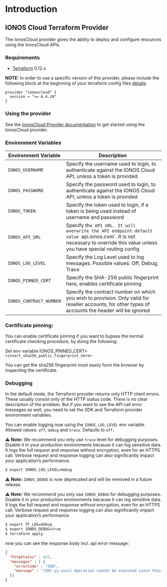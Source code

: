 # Introduction

## IONOS Cloud Terraform Provider

The IonosCloud provider gives the ability to deploy and configure resources using the IonosCloud APIs.

### Requirements

* [Terraform](https://www.terraform.io/downloads.html) 0.12.x

**NOTE:** In order to use a specific version of this provider, please include the following block at the beginning of your terraform config files [details](https://www.terraform.io/docs/configuration/terraform.html#specifying-a-required-terraform-version):

```
provider "ionoscloud" {
  version = ">= 6.4.10"
}
```

### Using the provider

See the [IonosCloud Provider documentation](https://registry.terraform.io/providers/ionos-cloud/ionoscloud/latest/docs) to get started using the IonosCloud provider.

### Environment Variables

| Environment Variable    | Description                                                                                                                                                                |
|-------------------------|----------------------------------------------------------------------------------------------------------------------------------------------------------------------------|
| `IONOS_USERNAME`        | Specify the username used to login, to authenticate against the IONOS Cloud API, unless a token is provided                                                                |
| `IONOS_PASSWORD`        | Specify the password used to login, to authenticate against the IONOS Cloud API, unless a token is provided                                                                |
| `IONOS_TOKEN`           | Specify the token used to login, if a token is being used instead of username and password                                                                                 |
| `IONOS_API_URL`         | Specify th`e API URL. It will overwrite the API endpoint default value `api.ionos.com`.  It is not necessary to override this value unless you have special routing config |
| `IONOS_LOG_LEVEL`       | Specify the Log Level used to log messages. Possible values: Off, Debug, Trace                                                                                             |
| `IONOS_PINNED_CERT`     | Specify the SHA-256 public fingerprint here, enables certificate pinning                                                                                                   |
| `IONOS_CONTRACT_NUMBER` | Specify the contract number on which you wish to provision. Only valid for reseller accounts, for other types of accounts the header will be ignored                       |

### Certificate pinning:

You can enable certificate pinning if you want to bypass the normal certificate checking procedure,
by doing the following:

Set env variable IONOS_PINNED_CERT=`<insert_sha256_public_fingerprint_here>`

You can get the sha256 fingerprint most easily form the browser by inspecting the certificate.

### Debugging

In the default mode, the Terraform provider returns only HTTP client errors. These usually consist only of the HTTP status code. There is no clear description of the problem. But if you want to see the API call error messages as well, you need to set the SDK and Terraform provider environment variables.

You can enable logging now using the `IONOS_LOG_LEVEL` env variable. Allowed values: `off`, `debug` and `trace`. Defaults to `off`.

⚠️ **Note:** We recommend you only use `trace` level for debugging purposes. Disable it in your production environments because it can log sensitive data. It logs the full request and response without encryption, even for an HTTPS call.
Verbose request and response logging can also significantly impact your application’s performance.

```bash
$ export IONOS_LOG_LEVEL=debug
```

⚠️ **Note:** `IONOS_DEBUG` is now deprecated and will be removed in a future release.

⚠️ **Note:** We recommend you only use `IONOS_DEBUG` for debugging purposes. Disable it in your production environments because it can log sensitive data. It logs the full request and response without encryption, even for an HTTPS call.
Verbose request and response logging can also significantly impact your application’s performance.

```bash
$ export TF_LOG=debug
$ export IONOS_DEBUG=true
$ terraform apply
```
now you can see the response body incl. api error message:
```json
{
  "httpStatus" : 422,
  "messages" : [ {
    "errorCode" : "200",
    "message" : "[VDC-yy-xxxx] Operation cannot be executed since this Kubernetes Nodepool is already marked for deletion. Current state of the resource is FAILED_DESTROYING."
  }]
}
```